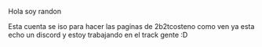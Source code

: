Hola soy randon

Esta cuenta se iso para hacer las paginas de 2b2tcosteno
como ven ya esta echo un discord y estoy trabajando en 
el track gente :D

<!---
2b2tsorgweb/2b2tsorgweb is a ✨ special ✨ repository because its `README.md` (this file) appears on your GitHub profile.
You can click the Preview link to take a look at your changes.
--->

